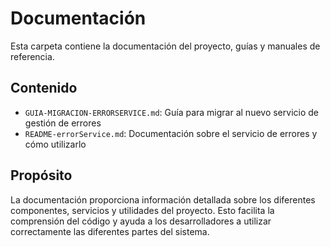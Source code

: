 # Documentación

Esta carpeta contiene la documentación del proyecto, guías y manuales de referencia.

## Contenido

- `GUIA-MIGRACION-ERRORSERVICE.md`: Guía para migrar al nuevo servicio de gestión de errores
- `README-errorService.md`: Documentación sobre el servicio de errores y cómo utilizarlo

## Propósito

La documentación proporciona información detallada sobre los diferentes componentes, servicios y utilidades del proyecto. Esto facilita la comprensión del código y ayuda a los desarrolladores a utilizar correctamente las diferentes partes del sistema.
